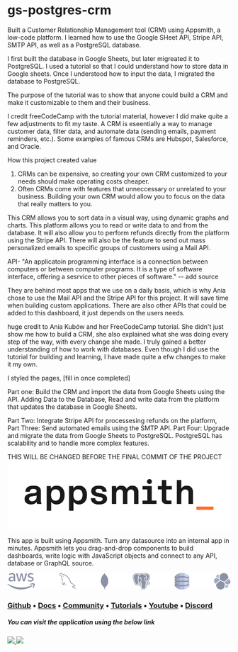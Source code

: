 # gs-postgres-crm
Built a Customer Relationship Management tool (CRM) using Appsmith, a low-code platform. I learned how to use the Google SHeet API, Stripe API, SMTP API, as well as a PostgreSQL database.

I first built the database in Google Sheets, but later migreated it to PostgreSQL. I used a tutorial so that I could understand how to store data in Google sheets. Once I understood how to input the data, I migrated the database to PostgreSQL.

The purpose of the tutorial was to show that anyone could build a CRM and make it customizable to them and their business. 

I credit freeCodeCamp with the tutorial material, however I did make quite a few adjustments to fit my taste. 
A CRM is eseentially a way to manage customer data, filter data, and automate data (sending emails, payment reminders, etc.).
Some examples of famous CRMs are Hubspot, Salesforce, and Oracle.

How this project created value

1. CRMs can be expensive, so creating your own CRM customized to your needs should make operating costs cheaper.
2. Often CRMs come with features that unneccessary or unrelated to your business. Building your own CRM would allow you to focus on the data that really matters to you.

This CRM allows you to sort data in a visual way, using dynamic graphs and charts. This platform allows you to read or write data to and from the database. It will also allow you to perform refunds directly from the platform using the Stripe API. There will also be the feature to send out mass personalized emails to specific groups of customers using a Mail API.

API- "An applicatoin programming interface is a connection between computers or between computer programs. It is a type of software interface, offering a sesrvice to other pieces of software." -- add source

They are behind most apps that we use on a daily basis, which is why Ania chose to use the Mail API and the Stripe API for this project. It will save time when building custom applications. There are also other APIs that could be added to this dashboard, it just depends on the users needs.

huge credit to Ania Kubów and her FreeCodeCamp tutorial. She didn't just show me how to build a CRM, she also explained what she was doing every step of the way, with every change she made. I truly gained a better understanding of how to work with databases. Even though I did use the tutorial for building and learning, I have made quite a efw changes to make it my own. 

I styled the pages, [fill in once completed]

Part one: Build the CRM and import the data from Google Sheets using the API.
Adding Data to the Database, Read and write data from the platform that updates the database in Google Sheets.

Part Two: Integrate Stripe API for processesing refunds on the platform, 
Part Three: Send automated emails using the SMTP API.
Part Four: Upgrade and migrate the data from Google Sheets to PostgreSQL. PostgreSQL has scalability and to handle more complex features.

THIS  WILL BE CHANGED BEFORE THE FINAL COMMIT OF THE PROJECT
![](https://raw.githubusercontent.com/appsmithorg/appsmith/release/static/appsmith_logo_primary.png)

This app is built using Appsmith. Turn any datasource into an internal app in minutes. Appsmith lets you drag-and-drop components to build dashboards, write logic with JavaScript objects and connect to any API, database or GraphQL source.

![](https://raw.githubusercontent.com/appsmithorg/appsmith/release/static/images/integrations.png)

### [Github](https://github.com/appsmithorg/appsmith) • [Docs](https://docs.appsmith.com/?utm_source=github&utm_medium=social&utm_content=appsmith_docs&utm_campaign=null&utm_term=appsmith_docs) • [Community](https://community.appsmith.com/) • [Tutorials](https://github.com/appsmithorg/appsmith/tree/update/readme#tutorials) • [Youtube](https://www.youtube.com/appsmith) • [Discord](https://discord.gg/rBTTVJp)

##### You can visit the application using the below link

###### [![](https://assets.appsmith.com/git-sync/Buttons.svg) ](https://app.appsmith.com/applications/62c060bf612750023eb089e4/pages/62c060bf612750023eb089e7) [![](https://assets.appsmith.com/git-sync/Buttons2.svg)](https://app.appsmith.com/applications/62c060bf612750023eb089e4/pages/62c060bf612750023eb089e7/edit)
